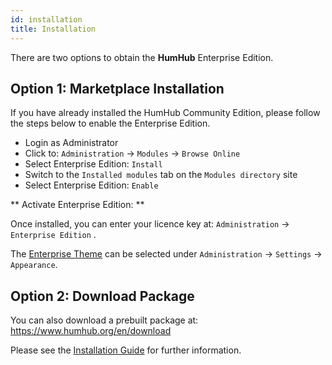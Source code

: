 ```yaml
---
id: installation
title: Installation
---
```


There are two options to obtain the **HumHub** Enterprise Edition.

Option 1: Marketplace Installation
-------------------------------------

If you have already installed the HumHub Community Edition, please follow the steps below to enable the Enterprise Edition.

- Login as Administrator
- Click to: `Administration` -> `Modules` -> `Browse Online`
- Select Enterprise Edition: `Install` 
- Switch to the `Installed modules` tab on the `Modules directory` site
- Select Enterprise Edition: `Enable` 
 
** Activate Enterprise Edition: **

Once installed, you can enter your licence key at: `Administration` -> `Enterprise Edition` .

The [Enterprise Theme](theme.md) can be selected under `Administration` -> `Settings` -> `Appearance`.

Option 2: Download Package
--------------------------

You can also download a prebuilt package at: https://www.humhub.org/en/download

Please see the [Installation Guide](../admin/installation.md) for further information.

